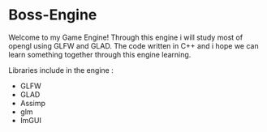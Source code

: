 # Boss-Engine

Welcome to my Game Engine! Through this engine i will study most of opengl using GLFW and GLAD.
The code written in C++ and i hope we can learn something together through this engine learning.

Libraries include in the engine :

- GLFW
- GLAD
- Assimp
- glm
- ImGUI
